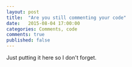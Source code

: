 ```yaml
---
layout: post
title:  "Are you still commenting your code"
date:   2015-08-04 17:00:00
categories: Comments, code
comments: true
published: false
---
```


Just putting it here so I don't forget.
